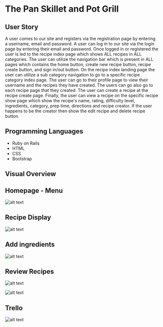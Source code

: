 # The Pan Skillet and Pot Grill

## User Story

A user comes to our site and registers via the registration page by entering a username, email and password.
A user can log in to our site via the login page by entering their email and password. Once logged in or registered the user is led to the recipe index page which shows ALL recipes in ALL categories. The user can utilize the navigation bar which is present in ALL pages which contains the home button, create new recipe button, recipe create button, and sign in/out button. On the recipe index landing page the user can utilize a sub category navigation to go to a specific recipe category index page. The user can go to their profile page to view their username and the recipes they have created. The users can go also go to each recipe page that they created. The user can create a recipe at the recipe create page.
Finally, the user can view a recipe on the specific recipe show page which show the recipe's name, rating, difficulty level, ingredients, category, prep time, directions and recipe creator. If the user happens to be the creator then show the edit recipe and delete recipe button.

## Programming Languages
* Ruby on Rails
* HTML
* CSS
* Bootstrap

## Visual Overview
## Homepage - Menu
![alt text](https://github.com/ed13f/Pan-Skillet-and-Pot/blob/master/Screen%20Shot%202018-01-15%20at%208.35.52%20PM.png "Home Screen")
## Recipe Display
![alt text](https://github.com/ed13f/Pan-Skillet-and-Pot/blob/master/Screen%20Shot%202018-01-15%20at%208.36.19%20PM.png "Recipe Show")
## Add ingredients
![alt text](https://github.com/ed13f/Pan-Skillet-and-Pot/blob/master/Screen%20Shot%202018-01-15%20at%208.37.46%20PM.png "Add Ingredients")
## Review Recipes
![alt text](https://github.com/ed13f/Pan-Skillet-and-Pot/blob/master/Screen%20Shot%202018-01-15%20at%208.44.43%20PM.png "Reviews")

![alt text](https://user-images.githubusercontent.com/21227322/30912686-9580ba74-a35b-11e7-88e6-193e2b6ba9b3.jpeg "Screen1")

## Trello
![alt text](https://user-images.githubusercontent.com/21227322/30912715-ae54aace-a35b-11e7-935c-b653b0bdd4a3.jpeg "Screen8")

